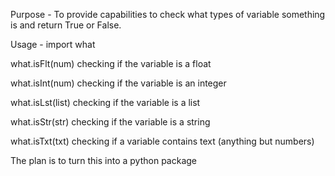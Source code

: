 Purpose - To provide capabilities to check what types of variable something is and return True or False.




Usage - import what

what.isFlt(num)     checking if the variable is a float

what.isInt(num)     checking if the variable is an integer

what.isLst(list)    checking if the variable is a list

what.isStr(str)     checking if the variable is a string

what.isTxt(txt)     checking if a variable contains text (anything but numbers)


The plan is to turn this into a python package